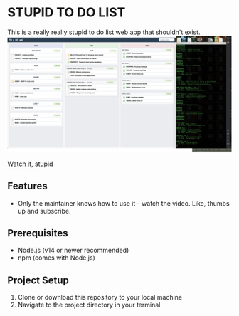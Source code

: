 # STUPID TO DO LIST

This is a really really stupid to do list web app that shouldn't exist.
![stupid.png](stupid.png)

[Watch it, stupid](https://www.youtube.com/watch?v=mzJVpDaHGUg)

## Features

- Only the maintainer knows how to use it - watch the video. Like, thumbs up and subscribe.

## Prerequisites

- Node.js (v14 or newer recommended)
- npm (comes with Node.js)

## Project Setup

1. Clone or download this repository to your local machine
2. Navigate to the project directory in your terminal
